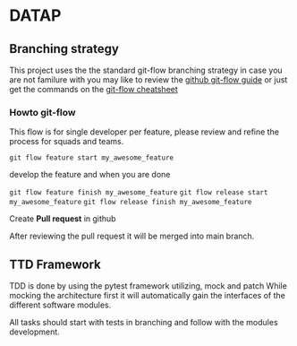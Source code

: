 # DATAP

## Branching strategy

This project uses the the standard git-flow branching strategy
in case you are not familure with you may like to review the [github git-flow guide](https://guides.github.com/introduction/flow/)
or just get the commands on the [git-flow cheatsheet](https://danielkummer.github.io/git-flow-cheatsheet/)

### Howto git-flow
  
  This flow is for single developer per feature, please review and refine the process for squads and teams.

  `git flow feature start my_awesome_feature`

  develop the feature and when you are done

  `git flow feature finish my_awesome_feature`
  `git flow release start my_awesome_feature`
  `git flow release finish my_awesome_feature`

  Create **Pull request** in github

  After reviewing the pull request it will be merged into main branch.

## TTD Framework

TDD is done by using the pytest framework utilizing, mock and patch
While mocking the architecture first it will automatically gain the interfaces of the different software modules.

All tasks should start with tests in branching and follow with the modules development.
